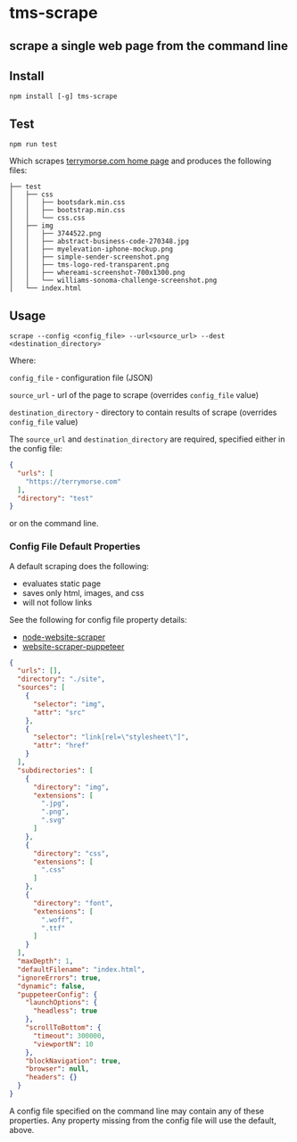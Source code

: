 # tms-scrape

scrape a single web page from the command line
---

## Install

```shell
npm install [-g] tms-scrape
```

## Test

```shell
npm run test
```
Which scrapes [terrymorse.com home page](https://terrymorse.com) and produces the following files:
```text
├── test
│   ├── css
│   │   ├── bootsdark.min.css
│   │   ├── bootstrap.min.css
│   │   └── css.css
│   ├── img
│   │   ├── 3744522.png
│   │   ├── abstract-business-code-270348.jpg
│   │   ├── myelevation-iphone-mockup.png
│   │   ├── simple-sender-screenshot.png
│   │   ├── tms-logo-red-transparent.png
│   │   ├── whereami-screenshot-700x1300.png
│   │   └── williams-sonoma-challenge-screenshot.png
│   └── index.html

```

## Usage

```shell
scrape --config <config_file> --url<source_url> --dest <destination_directory>
```

Where:

`config_file` - configuration file (JSON)

`source_url` - url of the page to scrape (overrides `config_file` value)

`destination_directory` - directory to contain results of scrape (overrides `config_file` value)

The `source_url` and `destination_directory` are required, specified either in the config file:

```json
{
  "urls": [
    "https://terrymorse.com"
  ],
  "directory": "test"
}
```
or on the command line.

### Config File Default Properties

A default scraping does the following:

- evaluates static page
- saves only html, images, and css
- will not follow links

See the following for config file property details:

- [node-website-scraper](https://github.com/website-scraper/node-website-scraper#readme)
- [website-scraper-puppeteer](https://github.com/website-scraper/website-scraper-puppeteer#readme)

```JSON
{
  "urls": [],
  "directory": "./site",
  "sources": [
    {
      "selector": "img",
      "attr": "src"
    },
    {
      "selector": "link[rel=\"stylesheet\"]",
      "attr": "href"
    }
  ],
  "subdirectories": [
    {
      "directory": "img",
      "extensions": [
        ".jpg",
        ".png",
        ".svg"
      ]
    },
    {
      "directory": "css",
      "extensions": [
        ".css"
      ]
    },
    {
      "directory": "font",
      "extensions": [
        ".woff",
        ".ttf"
      ]
    }
  ],
  "maxDepth": 1,
  "defaultFilename": "index.html",
  "ignoreErrors": true,
  "dynamic": false,
  "puppeteerConfig": {
    "launchOptions": {
      "headless": true
    },
    "scrollToBottom": {
      "timeout": 300000,
      "viewportN": 10
    },
    "blockNavigation": true,
    "browser": null,
    "headers": {}
  }
}
```
A config file specified on the command line may contain any of these properties. Any property missing from the config file will use the default, above.
